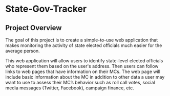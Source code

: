 State-Gov-Tracker
=================

Project Overview
----------------
The goal of this project is to create a simple-to-use web application that makes monitoring the activity of state elected officials  much easier for the average person. 

This web application will allow users to identify state-level elected officials who represent them based on the user's address. Then users can follow links to web pages that have information on their MCs. The web page will include basic information about the MC in addition to other data a user may want to use to assess their MC’s behavior such as roll call votes, social media messages (Twitter, Facebook), campaign finance, etc.
